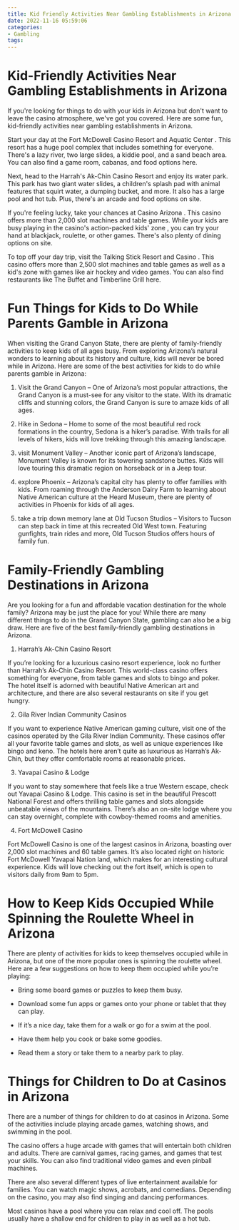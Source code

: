 ```yaml
---
title: Kid Friendly Activities Near Gambling Establishments in Arizona
date: 2022-11-16 05:59:06
categories:
- Gambling
tags:
---
```



#  Kid-Friendly Activities Near Gambling Establishments in Arizona

If you're looking for things to do with your kids in Arizona but don't want to leave the casino atmosphere, we've got you covered. Here are some fun, kid-friendly activities near gambling establishments in Arizona.

Start your day at the Fort McDowell Casino Resort and Aquatic Center . This resort has a huge pool complex that includes something for everyone. There's a lazy river, two large slides, a kiddie pool, and a sand beach area. You can also find a game room, cabanas, and food options here.

Next, head to the Harrah's Ak-Chin Casino Resort and enjoy its water park. This park has two giant water slides, a children's splash pad with animal features that squirt water, a dumping bucket, and more. It also has a large pool and hot tub. Plus, there's an arcade and food options on site.

If you're feeling lucky, take your chances at Casino Arizona . This casino offers more than 2,000 slot machines and table games. While your kids are busy playing in the casino's action-packed kids' zone , you can try your hand at blackjack, roulette, or other games. There's also plenty of dining options on site.

To top off your day trip, visit the Talking Stick Resort and Casino . This casino offers more than 2,500 slot machines and table games as well as a kid's zone with games like air hockey and video games. You can also find restaurants like The Buffet and Timberline Grill here.

#  Fun Things for Kids to Do While Parents Gamble in Arizona

When visiting the Grand Canyon State, there are plenty of family-friendly activities to keep kids of all ages busy. From exploring Arizona’s natural wonders to learning about its history and culture, kids will never be bored while in Arizona. Here are some of the best activities for kids to do while parents gamble in Arizona:

1) Visit the Grand Canyon – One of Arizona’s most popular attractions, the Grand Canyon is a must-see for any visitor to the state. With its dramatic cliffs and stunning colors, the Grand Canyon is sure to amaze kids of all ages.

2) Hike in Sedona – Home to some of the most beautiful red rock formations in the country, Sedona is a hiker’s paradise. With trails for all levels of hikers, kids will love trekking through this amazing landscape.

3) visit Monument Valley – Another iconic part of Arizona’s landscape, Monument Valley is known for its towering sandstone buttes. Kids will love touring this dramatic region on horseback or in a Jeep tour.

4) explore Phoenix – Arizona’s capital city has plenty to offer families with kids. From roaming through the Anderson Dairy Farm to learning about Native American culture at the Heard Museum, there are plenty of activities in Phoenix for kids of all ages.

5) take a trip down memory lane at Old Tucson Studios – Visitors to Tucson can step back in time at this recreated Old West town. Featuring gunfights, train rides and more, Old Tucson Studios offers hours of family fun.

#  Family-Friendly Gambling Destinations in Arizona

Are you looking for a fun and affordable vacation destination for the whole family? Arizona may be just the place for you! While there are many different things to do in the Grand Canyon State, gambling can also be a big draw. Here are five of the best family-friendly gambling destinations in Arizona.

1. Harrah’s Ak-Chin Casino Resort

If you’re looking for a luxurious casino resort experience, look no further than Harrah’s Ak-Chin Casino Resort. This world-class casino offers something for everyone, from table games and slots to bingo and poker. The hotel itself is adorned with beautiful Native American art and architecture, and there are also several restaurants on site if you get hungry.

2. Gila River Indian Community Casinos

If you want to experience Native American gaming culture, visit one of the casinos operated by the Gila River Indian Community. These casinos offer all your favorite table games and slots, as well as unique experiences like bingo and keno. The hotels here aren’t quite as luxurious as Harrah’s Ak-Chin, but they offer comfortable rooms at reasonable prices.

3. Yavapai Casino & Lodge

If you want to stay somewhere that feels like a true Western escape, check out Yavapai Casino & Lodge. This casino is set in the beautiful Prescott National Forest and offers thrilling table games and slots alongside unbeatable views of the mountains. There’s also an on-site lodge where you can stay overnight, complete with cowboy-themed rooms and amenities.

4. Fort McDowell Casino

Fort McDowell Casino is one of the largest casinos in Arizona, boasting over 2,000 slot machines and 60 table games. It’s also located right on historic Fort McDowell Yavapai Nation land, which makes for an interesting cultural experience. Kids will love checking out the fort itself, which is open to visitors daily from 9am to 5pm.

#  How to Keep Kids Occupied While Spinning the Roulette Wheel in Arizona 

There are plenty of activities for kids to keep themselves occupied while in Arizona, but one of the more popular ones is spinning the roulette wheel. Here are a few suggestions on how to keep them occupied while you’re playing:

- Bring some board games or puzzles to keep them busy.

- Download some fun apps or games onto your phone or tablet that they can play.

- If it’s a nice day, take them for a walk or go for a swim at the pool.

- Have them help you cook or bake some goodies.

- Read them a story or take them to a nearby park to play.

#  Things for Children to Do at Casinos in Arizona

There are a number of things for children to do at casinos in Arizona. Some of the activities include playing arcade games, watching shows, and swimming in the pool.

The casino offers a huge arcade with games that will entertain both children and adults. There are carnival games, racing games, and games that test your skills. You can also find traditional video games and even pinball machines.

There are also several different types of live entertainment available for families. You can watch magic shows, acrobats, and comedians. Depending on the casino, you may also find singing and dancing performances.

Most casinos have a pool where you can relax and cool off. The pools usually have a shallow end for children to play in as well as a hot tub.